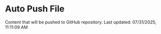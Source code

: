 # Auto Push File

Content that will be pushed to GitHub repository.
Last updated: 07/31/2025, 11:11:09 AM